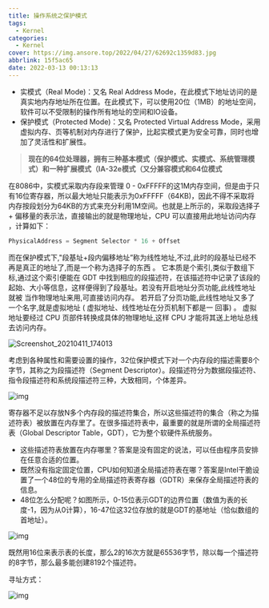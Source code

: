```yaml
---
title: 操作系统之保护模式
tags:
  - Kernel
categories:
  - Kernel
cover: https://img.ansore.top/2022/04/27/62692c1359d83.jpg
abbrlink: 15f5ac65
date: 2022-03-13 00:13:13
---
```


- 实模式（Real Mode)：又名 Real Address Mode，在此模式下地址访问的是真实地内存地址所在位置。在此模式下，可以使用20位（1MB）的地址空间，软件可以不受限制的操作所有地址的空间和IO设备。
- 保护模式（Protected Mode)：又名 Protected Virtual Address Mode，采用虚拟内存、页等机制对内存进行了保护，比起实模式更为安全可靠，同时也增加了灵活性和扩展性。

> **现在的64位处理器，拥有三种基本模式（保护模式、实模式、系统管理模式）和一种扩展模式（IA-32e模式（又分兼容模式和64位模式**

在8086中，实模式采取内存段来管理 0 - 0xFFFFF的这1M内存空间，但是由于只有16位寄存器，所以最大地址只能表示为0xFFFFF（64KB)，因此不得不采取将内存按段划分为64KB的方式来充分利用1M空间。也就是上所示的，采取段选择子 + 偏移量的表示法，直接输出的就是物理地址，CPU 可以直接用此地址访问内存 ，计算如下：

```c
PhysicalAddress = Segment Selector * 16 + Offset
```

而在保护模式下,"段基址+段内偏移地址”称为线性地址,不过,此时的段基址已经不再是真正的地址了,而是一个称为选择子的东西 。 它本质是个索引,类似于数组下标,通过这个索引便能在 GDT 中找到相应的段描述符，在该描述符中记录了该段的起始、大小等信息，这样便得到了段基址。若没有开启地址分页功能,此线性地址就被 当作物理地址来用,可直接访问内存。 若开启了分页功能,此线性地址又多了 一个名字,就是虚拟地址 ( 虚拟地址、线性地址在分页机制下都是一 回事) 。 虚拟地址要经过 CPU 页部件转换成具体的物理地址,这样 CPU 才能将其送上地址总线去访问内存。

![Screenshot_20210411_174013](https://img.ansore.top/2022/05/01/626e2650470c9.png)

考虑到各种属性和需要设置的操作，32位保护模式下对一个内存段的描述需要8个字节，其称之为段描述符（Segment Descriptor）。段描述符分为数据段描述符、指令段描述符和系统段描述符三种，大致相同，个体差异。

![img](https://img.ansore.top/2022/05/01/626e2676e7cdc.png)

寄存器不足以存放N多个内存段的描述符集合，所以这些描述符的集合（称之为描述符表）被放置在内存里了。在很多描述符表中，最重要的就是所谓的全局描述符表（Global Descriptor Table，GDT），它为整个软硬件系统服务。

- 这些描述符表放置在内存哪里？答案是没有固定的说法，可以任由程序员安排在任意合适的位置。
- 既然没有指定固定位置，CPU如何知道全局描述符表在哪？答案是Intel干脆设置了一个48位的专用的全局描述符表寄存器（GDTR）来保存全局描述符表的信息。
- 48位怎么分配呢？如图所示，0-15位表示GDT的边界位置（数值为表的长度-1，因为从0计算），16-47位这32位存放的就是GDT的基地址（恰似数组的首地址）。

![img](https://img.ansore.top/2022/05/01/626e2682a412a.png)

既然用16位来表示表的长度，那么2的16次方就是65536字节，除以每一个描述符的8字节，那么最多能创建8192个描述符。

寻址方式：

![img](https://img.ansore.top/2022/05/01/626e2695f1fd2.png)

